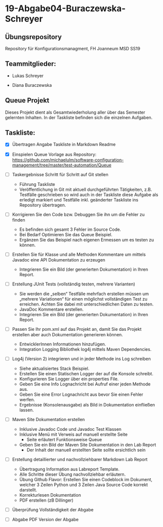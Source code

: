 # 19-Abgabe04-Buraczewska-Schreyer



## Übungsrepository ##

Repository für Konfigurationsmanagment, FH Joanneum MSD SS19



## Teammitglieder: ##

- Lukas Schreyer

- Diana Buraczewska

  

## Queue Projekt ##

Dieses Projekt dient als Gesamtwiederholung aller über das Semester gelernten Inhalten. In der Taskliste befinden sich die einzelnen Aufgaben.



## Taskliste: ##

- [x] Übertragen Angabe Taskliste in Markdown Readme
- [x] Einspielen Queue Vorlage aus Repository: https://github.com/michaelulm/software-configuration-management/tree/master/test-automation/Queue
- [ ] Taskergebnisse Schritt für Schritt auf Git stellen
  - Führung Taskliste
  - Veröffentlichung in Git mit aktuell durchgeführten Tätigkeiten, z.B. Testfälle geschrieben so wird auch in der Taskliste diese Aufgabe als erledigt markiert und Testfälle inkl. geänderter Taskliste ins Repository übertragen.
- [ ] Korrigieren Sie den Code bzw. Debuggen Sie ihn um die Fehler zu finden
  - Es befinden sich gesamt 3 Fehler im Source Code.
  - Bei Bedarf Optimieren Sie das Queue Beispiel.
  - Ergänzen Sie das Beispiel nach eigenen Ermessen um es testen zu können.
- [ ] Erstellen Sie für Klasse und alle Methoden Kommentare um mittels Javadoc eine API Dokumentation zu erzeugen
  - Integrieren Sie ein Bild (der generierten Dokumentation) in Ihren Report.
- [ ] Erstellung JUnit Tests (vollständig testen, mehrere Varianten)
  - Sie werden die „selben“ Testfälle mehrfach erstellen müssen um „mehrere Variationen“ für einen möglichst vollständigen Test zu erreichen. Achten Sie dabei mit unterschiedlichen Daten zu testen.
  - JavaDoc Kommentare erstellen.
  - Integrieren Sie ein Bild (der generierten Dokumentation) in Ihren Report.
- [ ] Passen Sie Ihr pom.xml auf das Projekt an, damit Sie das Projekt erstellen aber auch Dokumentation generieren können.
  - EntwicklerInnen Informationen hinzufügen.
  - Integration Logging Bibliothek log4j mittels Maven Dependencies.
- [ ] Log4j (Version 2) integrieren und in jeder Methode ins Log schreiben
  - Siehe aktualisiertes Stack Beispiel.
  - Erstellen Sie einen Statischen Logger der auf die Konsole schreibt.
  - Konfigurieren Sie Logger über ein properties File.
  - Geben Sie eine Info Lognachricht bei Aufruf einer jeden Methode aus.
  - Geben Sie eine Error Lognachricht aus bevor Sie einen Fehler werfen.
  - Ergebnisse (Konsolenausgabe) als Bild in Dokumentation einfließen lassen.
- [ ] Maven Site Dokumentation erstellen
  - Inklusive Javadoc Code und Javadoc Test Klassen
  - Inklusive Menü mit Verweis auf manuell erstellte Seite
    - Seite erläutert Funktionsweise Queue
  - Geben Sie ein Bild der Maven Site Dokumentation in den Lab Report
    - Der Inhalt der manuell erstellten Seite sollte ersichtlich sein
- [ ] Erstellung detaillierter und nachvollziehbarer Markdown Lab Report
  - Übertragung Information aus Labreport Template.
  - Alle Schritte dieser Übung nachvollziehbar erläutern.
  - Übung Github Flavor: Erstellen Sie einen Codeblock im Dokument, welcher 3 Zeilen Python und 3 Zeilen Java Source Code korrekt darstellt.
  - Korrekturlesen Dokumentation
  - PDF erstellen (zB Dillinger)
- [ ] Überprüfung Vollständigkeit der Abgabe
- [ ] Abgabe PDF Version der Abgabe

